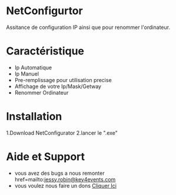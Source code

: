# NetConfigurtor

Assitance de configuration IP ainsi que pour renommer l'ordinateur.

# Caractéristique

- Ip Automatique
- Ip Manuel
- Pre-remplissage pour utilisation precise
- Affichage de votre Ip/Mask/Getway
- Renommer Ordinateur

# Installation 

1.Download NetConfigurator 
2.lancer le ".exe"

# Aide et Support 

- vous avez des bugs a nous remonter href=mailto:jessy.robin@key4events.com 
- vous voulez nous faire un dons <a href="">Cliquer Ici</a>
